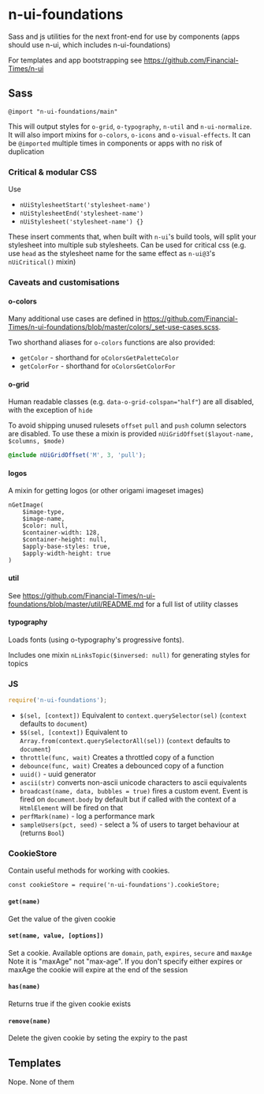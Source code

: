 # n-ui-foundations
Sass and js utilities for the next front-end for use by components (apps should use n-ui, which includes n-ui-foundations) 

For templates and app bootstrapping see https://github.com/Financial-Times/n-ui

## Sass
```
@import "n-ui-foundations/main"
```
This will output styles for `o-grid`, `o-typography`, `n-util` and `n-ui-normalize`. It will also import mixins for `o-colors`, `o-icons` and `o-visual-effects`. It can be `@imported` multiple times in components or apps with no risk of duplication

### Critical & modular CSS
Use
- `nUiStylesheetStart('stylesheet-name')`
- `nUiStylesheetEnd('stylesheet-name')`
- `nUiStylesheet('stylesheet-name') {}`

These insert comments that, when built with `n-ui`'s build tools, will split your stylesheet into multiple sub stylesheets. Can be used for critical css (e.g. use `head` as the stylesheet name for the same effect as `n-ui@3`'s `nUiCritical()` mixin)

### Caveats and customisations

#### o-colors

Many additional use cases are defined in https://github.com/Financial-Times/n-ui-foundations/blob/master/colors/_set-use-cases.scss.

Two shorthand aliases for `o-colors` functions are also provided:
- `getColor` - shorthand for `oColorsGetPaletteColor`
- `getColorFor` - shorthand for `oColorsGetColorFor`

#### o-grid

Human readable classes (e.g. `data-o-grid-colspan="half"`) are all disabled, with the exception of `hide`

To avoid shipping unused rulesets `offset` `pull` and `push` column selectors are disabled. To use these a mixin is provided `nUiGridOffset($layout-name, $columns, $mode)`

```scss
@include nUiGridOffset('M', 3, 'pull');
```

#### logos
A mixin for getting logos (or other origami imageset images)
```
nGetImage(
	$image-type,
	$image-name,
	$color: null,
	$container-width: 128,
	$container-height: null,
	$apply-base-styles: true,
	$apply-width-height: true
)
```
#### util
See https://github.com/Financial-Times/n-ui-foundations/blob/master/util/README.md for a full list of utility classes

#### typography
Loads fonts (using o-typography's progressive fonts).

Includes one mixin `nLinksTopic($inversed: null)` for generating styles for topics

### JS

```js
require('n-ui-foundations');
```

- `$(sel, [context])` Equivalent to `context.querySelector(sel)` (`context` defaults to `document`)
- `$$(sel, [context])` Equivalent to `Array.from(context.querySelectorAll(sel))` (`context` defaults to `document`)
- `throttle(func, wait)` Creates a throttled copy of a function
- `debounce(func, wait)` Creates a debounced copy of a function
- `uuid()` - uuid generator
- `ascii(str)` converts non-ascii unicode characters to ascii equivalents
- `broadcast(name, data, bubbles = true)` fires a custom event. Event is fired on `document.body` by default but if called with the context of a `HtmlElement` will be fired on that
- `perfMark(name)` - log a performance mark
- `sampleUsers(pct, seed)` - select a % of users to target behaviour at (returns `Bool`)

### CookieStore

Contain useful methods for working with cookies.

    const cookieStore = require('n-ui-foundations').cookieStore;

#### `get(name)`
Get the value of the given cookie

#### `set(name, value, [options])`
Set a cookie.  Available options are `domain`, `path`, `expires`, `secure` and `maxAge`
Note it is "maxAge" not "max-age".  If you don't specify either expires or maxAge the cookie will expire at the end of the session

#### `has(name)`
Returns true if the given cookie exists

#### `remove(name)`
Delete the given cookie by seting the expiry to the past

## Templates
Nope. None of them
